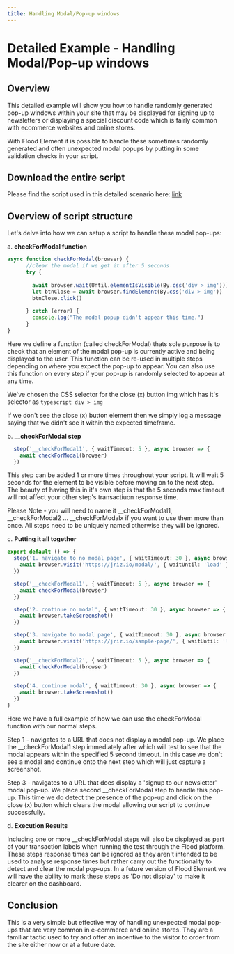 ```yaml
---
title: Handling Modal/Pop-up windows
---
```


# Detailed Example - Handling Modal/Pop-up windows

## Overview

This detailed example will show you how to handle randomly generated pop-up windows within your site that may be displayed for signing up to newsletters or displaying a special discount code which is fairly common with ecommerce websites and online stores.

With Flood Element it is possible to handle these sometimes randomly generated and often unexpected modal popups by putting in some validation checks in your script.

## Download the entire script

Please find the script used in this detailed scenario here: [link](https://gist.github.com/)

## Overview of script structure

Let's delve into how we can setup a script to handle these modal pop-ups:

a. **checkForModal function**

```typescript
async function checkForModal(browser) {
      //clear the modal if we get it after 5 seconds
      try {
		
		await browser.wait(Until.elementIsVisible(By.css('div > img')))
        let btnClose = await browser.findElement(By.css('div > img'))
		btnClose.click()
		
      } catch (error) {	
		console.log("The modal popup didn't appear this time.")
	  }
}
```
Here we define a function (called checkForModal) thats sole purpose is to check that an element of the modal pop-up is currently active and being displayed to the user. This function can be re-used in multiple steps depending on where you expect the pop-up to appear. You can also use this function on every step if your pop-up is randomly selected to appear at any time.

We've chosen the CSS selector for the close (x) button img which has it's selector as ```typescript div > img```

If we don't see the close (x) button element then we simply log a message saying that we didn't see it within the expected timeframe.

b. **__checkForModal step**

```typescript
  step('__checkForModal1', { waitTimeout: 5 }, async browser => {
    await checkForModal(browser)
  })
```

This step can be added 1 or more times throughout your script. It will wait 5 seconds for the element to be visible before moving on to the next step. The beauty of having this in it's own step is that the 5 seconds max timeout will not affect your other step's transactiuon response time.

Please Note - you will need to name it __checkForModal1, __checkForModal2 ... __checkForModalx if you want to use them more than once. All steps need to be uniquely named otherwise they will be ignored.

c. **Putting it all together**

```typescript
export default () => {
  step('1. navigate to no modal page', { waitTimeout: 30 }, async browser => {  
    await browser.visit('https://jriz.io/modal/', { waitUntil: 'load' }) //test for no modal pop-up
  })

  step('__checkForModal1', { waitTimeout: 5 }, async browser => {
    await checkForModal(browser)
  })

  step('2. continue no modal', { waitTimeout: 30 }, async browser => {
    await browser.takeScreenshot()
  })  

  step('3. navigate to modal page', { waitTimeout: 30 }, async browser => {  
    await browser.visit('https://jriz.io/sample-page/', { waitUntil: 'load' }) //test for modal pop-up
  })

  step('__checkForModal2', { waitTimeout: 5 }, async browser => {
    await checkForModal(browser)
  })

  step('4. continue modal', { waitTimeout: 30 }, async browser => {
    await browser.takeScreenshot()
  })   
}
```
Here we have a full example of how we can use the checkForModal function with our normal steps.

Step 1 - navigates to a URL that does not display a modal pop-up. We place the __checkForModal1 step immediately after which will test to see that the modal appears within the specified 5 second timeout.
In this case we don't see a modal and continue onto the next step which will just capture a screenshot.

Step 3 - navigates to a URL that does display a 'signup to our newsletter' modal pop-up. We place second __checkForModal step to handle this pop-up. This time we do detect the presence of the pop-up and click on the close (x) button which clears the modal allowing our script to continue successfully.

d. **Execution Results**

Including one or more __checkForModal steps will also be displayed as part of your transaction labels when running the test through the Flood platform. These steps response times can be ignored as they aren't intended to be used to analyse response times but rather carry out the functionality to detect and clear the modal pop-ups. In a future version of Flood Element we will have the ability to mark these steps as 'Do not display' to make it clearer on the dashboard.

## Conclusion

This is a very simple but effective way of handling unexpected modal pop-ups that are very common in e-commerce and online stores. They are a familiar tactic used to try and offer an incentive to the visitor to order from the site either now or at a future date.




